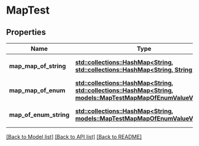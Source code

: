 # MapTest

## Properties
Name | Type | Description | Notes
------------ | ------------- | ------------- | -------------
**map_map_of_string** | [**std::collections::HashMap<String, std::collections::HashMap<String, String>>**](map.md) |  | [optional] [default to None]
**map_map_of_enum** | [**std::collections::HashMap<String, std::collections::HashMap<String, models::MapTestMapMapOfEnumValueValue>>**](map.md) |  | [optional] [default to None]
**map_of_enum_string** | [**std::collections::HashMap<String, models::MapTestMapMapOfEnumValueValue>**](MapTest_map_map_of_enum_value_value.md) |  | [optional] [default to None]

[[Back to Model list]](../README.md#documentation-for-models) [[Back to API list]](../README.md#documentation-for-api-endpoints) [[Back to README]](../README.md)


